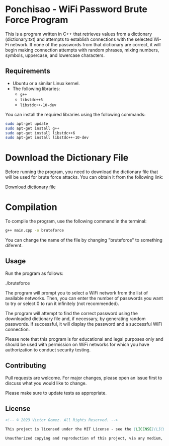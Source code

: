 # Ponchisao - WiFi Password Brute Force Program

This is a program written in C++ that retrieves values from a dictionary (dictionary.txt) and attempts to establish connections with the selected Wi-Fi network. If none of the passwords from that dictionary are correct, it will begin making connection attempts with random phrases, mixing numbers, symbols, uppercase, and lowercase characters.

## Requirements

- Ubuntu or a similar Linux kernel.
- The following libraries:
  - `g++`
  - `libstdc++6`
  - `libstdc++-10-dev`

You can install the required libraries using the following commands:

```bash
sudo apt-get update
sudo apt-get install g++
sudo apt-get install libstdc++6
sudo apt-get install libstdc++-10-dev
```

# Download the Dictionary File

Before running the program, you need to download the dictionary file that will be used for brute force attacks. You can obtain it from the following link:

[Download dictionary file](ponchisao326.cf/downloads/dictionary.zip)

# Compilation

To compile the program, use the following command in the terminal:

```bash
g++ main.cpp -o bruteforce
```
You can change the name of the file by changing "bruteforce" to something diferent.

## Usage

Run the program as follows:

./bruteforce

The program will prompt you to select a WiFi network from the list of available networks. Then, you can enter the number of passwords you want to try or select 0 to run it infinitely (not recommended).

The program will attempt to find the correct password using the downloaded dictionary file and, if necessary, by generating random passwords. If successful, it will display the password and a successful WiFi connection.

Please note that this program is for educational and legal purposes only and should be used with permission on WiFi networks for which you have authorization to conduct security testing.

## Contributing

Pull requests are welcome. For major changes, please open an issue first
to discuss what you would like to change.

Please make sure to update tests as appropriate.

## License

```markdown
<!-- © 2023 Victor Gomez. All Rights Reserved. -->

This project is licensed under the MIT License - see the [LICENSE](LICENSE) file for details.

Unauthorized copying and reproduction of this project, via any medium, is strictly prohibited, unless explicitly permitted by Victor Gomez.
